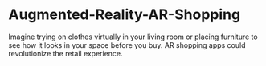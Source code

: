 # Augmented-Reality-AR-Shopping
Imagine trying on clothes virtually in your living room or placing furniture to see how it looks in your space before you buy. AR shopping apps could revolutionize the retail experience.
